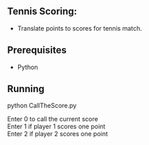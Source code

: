 Tennis Scoring: 
-
- Translate points to scores for tennis match.


Prerequisites
-
- Python


Running
-

python CallTheScore.py


Enter 0 to call the current score\
Enter 1 if player 1 scores one point\
Enter 2 if player 2 scores one point


